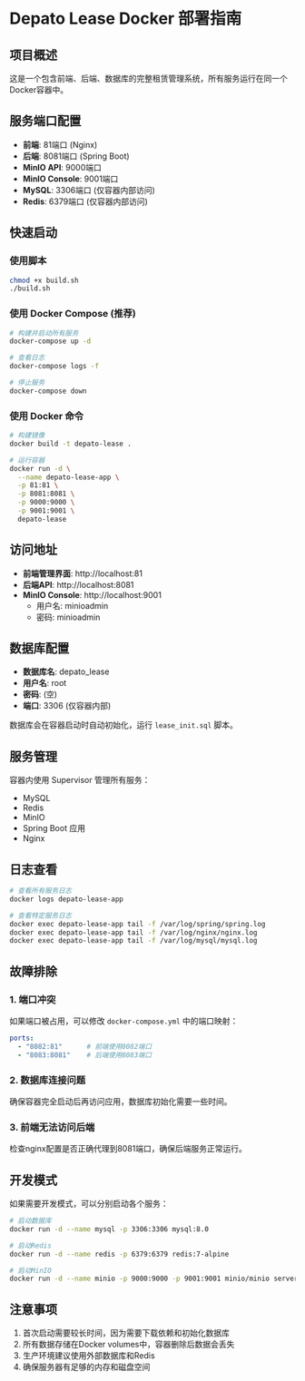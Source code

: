 # Depato Lease Docker 部署指南

## 项目概述

这是一个包含前端、后端、数据库的完整租赁管理系统，所有服务运行在同一个Docker容器中。

## 服务端口配置

- **前端**: 81端口 (Nginx)
- **后端**: 8081端口 (Spring Boot)
- **MinIO API**: 9000端口
- **MinIO Console**: 9001端口
- **MySQL**: 3306端口 (仅容器内部访问)
- **Redis**: 6379端口 (仅容器内部访问)

## 快速启动
### 使用脚本
```bash
chmod +x build.sh
./build.sh
```
### 使用 Docker Compose (推荐)

```bash
# 构建并启动所有服务
docker-compose up -d

# 查看日志
docker-compose logs -f

# 停止服务
docker-compose down
```

### 使用 Docker 命令

```bash
# 构建镜像
docker build -t depato-lease .

# 运行容器
docker run -d \
  --name depato-lease-app \
  -p 81:81 \
  -p 8081:8081 \
  -p 9000:9000 \
  -p 9001:9001 \
  depato-lease
```

## 访问地址

- **前端管理界面**: http://localhost:81
- **后端API**: http://localhost:8081
- **MinIO Console**: http://localhost:9001
  - 用户名: minioadmin
  - 密码: minioadmin

## 数据库配置

- **数据库名**: depato_lease
- **用户名**: root
- **密码**: (空)
- **端口**: 3306 (仅容器内部)

数据库会在容器启动时自动初始化，运行 `lease_init.sql` 脚本。

## 服务管理

容器内使用 Supervisor 管理所有服务：

- MySQL
- Redis
- MinIO
- Spring Boot 应用
- Nginx

## 日志查看

```bash
# 查看所有服务日志
docker logs depato-lease-app

# 查看特定服务日志
docker exec depato-lease-app tail -f /var/log/spring/spring.log
docker exec depato-lease-app tail -f /var/log/nginx/nginx.log
docker exec depato-lease-app tail -f /var/log/mysql/mysql.log
```

## 故障排除

### 1. 端口冲突
如果端口被占用，可以修改 `docker-compose.yml` 中的端口映射：

```yaml
ports:
  - "8082:81"      # 前端使用8082端口
  - "8083:8081"    # 后端使用8083端口
```

### 2. 数据库连接问题
确保容器完全启动后再访问应用，数据库初始化需要一些时间。

### 3. 前端无法访问后端
检查nginx配置是否正确代理到8081端口，确保后端服务正常运行。

## 开发模式

如果需要开发模式，可以分别启动各个服务：

```bash
# 启动数据库
docker run -d --name mysql -p 3306:3306 mysql:8.0

# 启动Redis
docker run -d --name redis -p 6379:6379 redis:7-alpine

# 启动MinIO
docker run -d --name minio -p 9000:9000 -p 9001:9001 minio/minio server /data --console-address :9001
```

## 注意事项

1. 首次启动需要较长时间，因为需要下载依赖和初始化数据库
2. 所有数据存储在Docker volumes中，容器删除后数据会丢失
3. 生产环境建议使用外部数据库和Redis
4. 确保服务器有足够的内存和磁盘空间 
